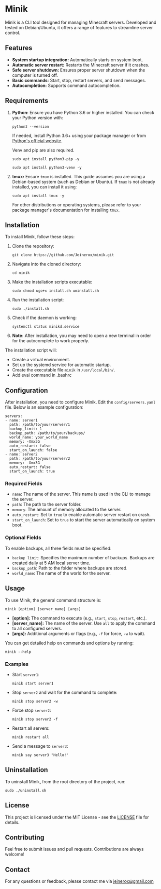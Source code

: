 # Minik

Minik is a CLI tool designed for managing Minecraft servers. Developed and tested on Debian/Ubuntu, it offers a range of features to streamline server control.

## Features

- **System startup integration:** Automatically starts on system boot.
- **Automatic server restart:** Restarts the Minecraft server if it crashes.
- **Safe server shutdown:** Ensures proper server shutdown when the computer is turned off.
- **Basic commands:** Start, stop, restart servers, and send messages.
- **Autocompletion:** Supports command autocompletion.

## Requirements

1. **Python:** Ensure you have Python 3.6 or higher installed. You can check your Python version with:

    ```
    python3 --version
    ```

    If needed, install Python 3.6+ using your package manager or from [Python's official website](https://www.python.org/downloads/).

    Venv and pip are also required.
    ```
    sudo apt install python3-pip -y 
    ```
    ```
    sudo apt install python3-venv -y 
    ```

2. **tmux:** Ensure `tmux` is installed. This guide assumes you are using a Debian-based system (such as Debian or Ubuntu). If `tmux` is not already installed, you can install it using:

    ```
    sudo apt install tmux -y 
    ```

   For other distributions or operating systems, please refer to your package manager's documentation for installing `tmux`.

## Installation

To install Minik, follow these steps:

1. Clone the repository:

    ```
    git clone https://github.com/Jeinerox/minik.git
    ```

2. Navigate into the cloned directory:

    ```
    cd minik
    ```

3. Make the installation scripts executable:

    ```
    sudo chmod ugo+x install.sh uninstall.sh
    ```

4. Run the installation script:

    ```
    sudo ./install.sh
    ```

5. Check if the daemon is working:

    ```
    systemctl status minikd.service
    ```

6. **Note:** After installation, you may need to open a new terminal in order for the autocomplete to work properly.

The installation script will:

- Create a virtual environment.
- Set up the systemd service for automatic startup.
- Create the executable file `minik` in `/usr/local/bin/`.
- Add eval command in .bashrc

## Configuration

After installation, you need to configure Minik. Edit the `config/servers.yaml` file. Below is an example configuration:

```
servers:
- name: server1
  path: /path/to/your/server/1
  backup_limit: 1
  backup_path: /path/to/your/backups/
  world_name: your_world_name
  memory: -Xmx3G
  auto_restart: false
  start_on_launch: false
- name: server2
  path: /path/to/your/server/2
  memory: -Xmx3G
  auto_restart: false
  start_on_launch: true
```

### Required Fields

- `name`: The name of the server. This name is used in the CLI to manage the server.
- `path`: The path to the server folder.
- `memory`: The amount of memory allocated to the server.
- `auto_restart`: Set to `true` to enable automatic server restart on crash.
- `start_on_launch`: Set to `true` to start the server automatically on system boot.

### Optional Fields

To enable backups, all three fields must be specified:

- `backup_limit`: Specifies the maximum number of backups. Backups are created daily at 5 AM local server time.
- `backup_path`: Path to the folder where backups are stored.
- `world_name`: The name of the world for the server.

## Usage

To use Minik, the general command structure is:

```
minik [option] [server_name] [args]
```

- **[option]:** The command to execute (e.g., `start`, `stop`, `restart`, etc.).
- **[server_name]:** The name of the server. Use `all` to apply the command to all configured servers.
- **[args]:** Additional arguments or flags (e.g., `-f` for force, `-w` to wait).

You can get detailed help on commands and options by running:

```
minik --help
```

### Examples

- Start `server1`:

    ```
    minik start server1
    ```

- Stop `server2` and wait for the command to complete:

    ```
    minik stop server2 -w
    ```

- Force stop `server2`:

    ```
    minik stop server2 -f
    ```

- Restart all servers:

    ```
    minik restart all
    ```

- Send a message to `server3`:

    ```
    minik say server3 "Hello!"
    ```

## Uninstallation

To uninstall Minik, from the root directory of the project, run:

```
sudo ./uninstall.sh
```

## License

This project is licensed under the MIT License - see the [LICENSE](LICENSE) file for details.

## Contributing

Feel free to submit issues and pull requests. Contributions are always welcome!

## Contact

For any questions or feedback, please contact me via jeinerox@gmail.com

